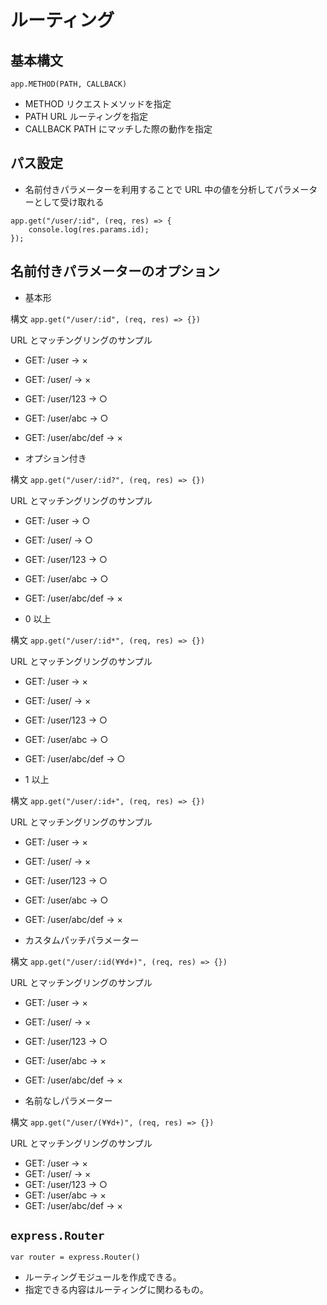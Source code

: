 # ルーティング

## 基本構文

`app.METHOD(PATH, CALLBACK)`

- METHOD
  リクエストメソッドを指定
- PATH
  URL ルーティングを指定
- CALLBACK
  PATH にマッチした際の動作を指定

## パス設定

- 名前付きパラメーターを利用することで URL 中の値を分析してパラメーターとして受け取れる

```
app.get("/user/:id", (req, res) => {
    console.log(res.params.id);
});
```

## 名前付きパラメーターのオプション

- 基本形

構文
`app.get("/user/:id", (req, res) => {})`

URL とマッチングリングのサンプル

- GET: /user → ×
- GET: /user/ → ×
- GET: /user/123 → ○
- GET: /user/abc → ○
- GET: /user/abc/def → ×

- オプション付き

構文
`app.get("/user/:id?", (req, res) => {})`

URL とマッチングリングのサンプル

- GET: /user → ○
- GET: /user/ → ○
- GET: /user/123 → ○
- GET: /user/abc → ○
- GET: /user/abc/def → ×

- 0 以上

構文
`app.get("/user/:id*", (req, res) => {})`

URL とマッチングリングのサンプル

- GET: /user → ×
- GET: /user/ → ×
- GET: /user/123 → ○
- GET: /user/abc → ○
- GET: /user/abc/def → ○

- 1 以上

構文
`app.get("/user/:id+", (req, res) => {})`

URL とマッチングリングのサンプル

- GET: /user → ×
- GET: /user/ → ×
- GET: /user/123 → ○
- GET: /user/abc → ○
- GET: /user/abc/def → ×

- カスタムパッチパラメーター

構文
`app.get("/user/:id(¥¥d+)", (req, res) => {})`

URL とマッチングリングのサンプル

- GET: /user → ×
- GET: /user/ → ×
- GET: /user/123 → ○
- GET: /user/abc → ×
- GET: /user/abc/def → ×

- 名前なしパラメーター

構文
`app.get("/user/(¥¥d+)", (req, res) => {})`

URL とマッチングリングのサンプル

- GET: /user → ×
- GET: /user/ → ×
- GET: /user/123 → ○
- GET: /user/abc → ×
- GET: /user/abc/def → ×

## `express.Router`

`var router = express.Router()`

- ルーティングモジュールを作成できる。
- 指定できる内容はルーティングに関わるもの。
